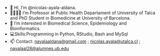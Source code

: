 - 👋 Hi, I’m @nicolas-ayala-aldana.
- 👨🏻‍🔬🌱 I’m Professor at Public Health Departament of University of Talca and PhD Student in Biomedicine at University of Barcelona.
- 🔬 I’m interested in Biomedical Science, Epidemiology and Bioinformatics.
- 💻Skills:Programming in Python, RStudio, Bash and MySql
- 📫 Contact: nayalaaldana@gmail.com ; nicolas.ayala@utalca.cl ; nayalaal28@alumnes.ub.edu

<!---
nicolas-ayala-aldana/nicolas-ayala-aldana is a ✨ special ✨ repository because its `README.md` (this file) appears on your GitHub profile.
You can click the Preview link to take a look at your changes.
--->
